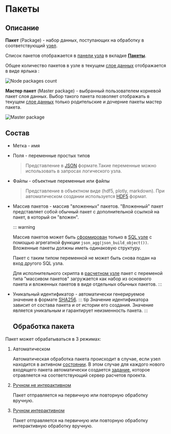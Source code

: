 # Пакеты

## Описание

**Пакет** (Package) - набор данных, поступающих на обработку в соответствующий [узел][4].

Список пакетов отображается в [панели узла][1] в вкладке <span class='iconify-inline' data-icon='mdi:package'></span> [**Пакеты**][2].

Общее количество пакетов в узле в текущем [слое данных][3] отображается в виде ярлыка <span class='iconify-inline' data-icon='ph:number-square-one-fill' style="color: green"></span>:

![Node packages count](/images/common/node_compute_packages.png)

**Мастер пакет** (Master package) <span class='iconify-inline' data-icon='fluent:rectangle-landscape-16-filled' style="color: red"></span> - выбранный пользователем корневой пакет слоя данных. Выбор такого пакета позволяет отображать в текущем [слое данных][3] только родительские и дочерние пакеты мастер пакета.

![Master package](/images/common/node_panel_packages_master.png)

## Состав

- Метка - имя
- Поля - переменные простых типов
  > Представление в [JSON](https://www.json.org/json-en.html) формате.Такие переменные можно использовать в запросах логического узла.
- Файлы - объектные переменные или файлы
  > Представление в объектном виде (hdf5, plotly, markdown). При автоматическом создании используется [HDF5](https://portal.hdfgroup.org/display/HDF5/Introduction+to+HDF5) формат.
- Массив пакетов - массив "вложенных" пакетов. "Вложенный" пакет представляет собой обычный пакет с дополнительной ссылкой на пакет, в который он "вложен".

  ::: warning <span class="iconify" data-icon="emojione-v1:warning" style="color: #e7c000; font-size: 24px;"></span>

  Массив пакетов может быть [сформирован][5] только в [SQL yзле][6] с помощью агрегатной функции `json_agg(json_build_object())`. Вложенные пакеты должны иметь одинаковую структуру.

  Пакет с таким типом переменной не может быть снова подан на вход другого SQL узла.

  Для исполнительного скрипта в [расчетном узле][7] пакет с переменой типа "массивом пакетов" загружается как набор из основного пакета и вложенных пакетов в виде отдельных обычных пакетов.
  :::

- Уникальный идентификатор - автоматически генерируемое значение в формате [SHA256][12].
  ::: tip <span class='iconify' data-icon='mdi:information' style='color: #42b983; font-size: 24px;'></span>
  Значение идентификатора зависит от состава пакета и от истории его создания. Значение является уникальным и гарантирует неизменность пакета.
  :::

  ## Обработка пакета

Пакет может обрабатываться в 3 режимах:

1. Автоматическом

   Автоматическая обработка пакета происходит в случае, если узел находится в активном [состоянии][8]. В этом случае для каждого нового входящего пакета автоматически создается [задание][9], которое отравляется на соответствующий сервер расчетов проекта.

2. [Ручном не интерактивном][10]

   Пакет отправляется на первичную или повторную обработку вручную.

3. [Ручном интерактивном][11]

   Пакет отправляется на первичную или повторную обработку интерактивную обработку вручную.

[1]: /docs/desc/nodes.md#панели-узла
[2]: /docs/desc/nodes.md#пакеты
[3]: ./project.md#слои-данных
[4]: /docs/desc/nodes.md
[5]: /docs/dev/sql.md#пример-формирования-пакета-с-переменнои-типа-массив-пакетов
[6]: /docs/desc/nodes.md#sql-узел
[7]: /docs/desc/nodes.md#расчетныи-узел
[8]: /docs/desc/nodes.md#состояние
[9]: /docs/desc/job.md
[10]: /docs/instructions/package.md#обработка-пакета
[11]: /docs/instructions/package.md#интерактивная-обработка-пакета
[12]: https://en.wikipedia.org/wiki/SHA-2
